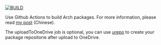 [![BUILD](https://github.com/colorsakura/arch-build/actions/workflows/build.yml/badge.svg)](https://github.com/colorsakura/arch-build/actions/workflows/build.yml)

Use Github Actions to build Arch packages.
For more information, please read [my post](https://viflythink.com/Use_GitHubActions_to_build_AUR/) (Chinese).

The uploadToOneDrive job is optional, you can use [urepo](https://github.com/vifly/urepo) to create your package repositorie after upload to OneDrive.
